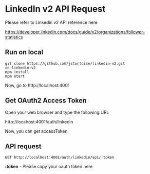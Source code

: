 # LinkedIn v2 API Request

Please refer to Linkedin v2 API reference here

https://developer.linkedin.com/docs/guide/v2/organizations/follower-statistics

## Run on local

```
git clone https://github.com/jstortoise/linkedin-v2.git
cd linkedin-v2
npm install
npm start
```

Now, go to http://localhost:4001

## Get OAuth2 Access Token

Open your web browser and type the following URL

http://locahost:4001/auth/linkedin

Now, you can get accessToken

## API request

```
GET http://localhost:4001/auth/linkedin/api/:token
```

**:token** - Please copy your oauth token here
